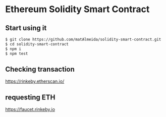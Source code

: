 # Ethereum Solidity Smart Contract

## Start using it

```sh
$ git clone https://github.com/matAlmeida/solidity-smart-contract.git
$ cd solidity-smart-contract
$ npm i
$ npm test
```

## Checking transaction

https://rinkeby.etherscan.io/

## requesting ETH

https://faucet.rinkeby.io

